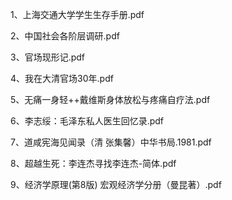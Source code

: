 1、上海交通大学学生生存手册.pdf

2、中国社会各阶层调研.pdf

3、官场现形记.pdf

4、我在大清官场30年.pdf

5、无痛一身轻++戴维斯身体放松与疼痛自疗法.pdf

6、李志绥：毛泽东私人医生回忆录.pdf

7、道咸宪海见闻录（清 张集馨）中华书局.1981.pdf

8、超越生死：李连杰寻找李连杰-简体.pdf

9、经济学原理(第8版) 宏观经济学分册（曼昆著）.pdf
